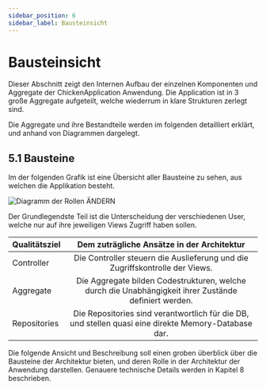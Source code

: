 ```yaml
---
sidebar_position: 6
sidebar_label: Bausteinsicht
---
```


# Bausteinsicht

Dieser Abschnitt zeigt den Internen Aufbau der einzelnen Komponenten und Aggregate der ChickenApplication Anwendung. Die Application ist in 3 große Aggregate aufgeteilt, welche wiederrum in klare Strukturen zerlegt sind.

Die Aggregate und ihre Bestandteile werden im folgenden detailliert erklärt, und anhand von Diagrammen dargelegt.

## 5.1 Bausteine

Im der folgenden Grafik ist eine Übersicht aller Bausteine zu sehen, aus welchen die Applikation besteht.

![Diagramm der Rollen](img\OnionJens.PNG) ÄNDERN

Der Grundlegendste Teil ist die Unterscheidung der verschiedenen User, welche nur auf ihre jeweiligen Views Zugriff haben sollen.

|Qualitätsziel|Dem zuträgliche Ansätze in der Architektur|
|--------------|:-----:|
|Controller|Die Controller steuern die Auslieferung und die Zugriffskontrolle der Views.|
|Aggregate|Die Aggregate bilden Codestrukturen, welche durch die Unabhängigkeit ihrer Zustände definiert werden.|
|Repositories|Die Repositories sind verantwortlich für die DB, und stellen quasi eine direkte Memory-Database dar.|

Die folgende Ansicht und Beschreibung soll einen groben überblick über die Bausteine der Architektur bieten, und deren Rolle in der Architektur der Anwendung darstellen.
Genauere technische Details werden in Kapitel 8 beschrieben.



